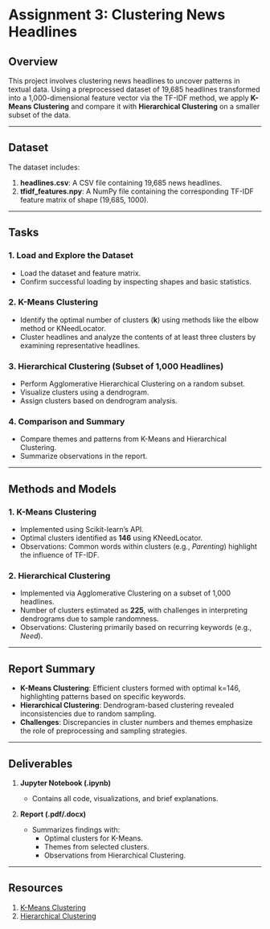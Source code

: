 
# Assignment 3: Clustering News Headlines

## Overview
This project involves clustering news headlines to uncover patterns in textual data. Using a preprocessed dataset of 19,685 headlines transformed into a 1,000-dimensional feature vector via the TF-IDF method, we apply **K-Means Clustering** and compare it with **Hierarchical Clustering** on a smaller subset of the data.

---

## Dataset
The dataset includes:
1. **headlines.csv**: A CSV file containing 19,685 news headlines.
2. **tfidf_features.npy**: A NumPy file containing the corresponding TF-IDF feature matrix of shape (19,685, 1000).

---

## Tasks

### 1. Load and Explore the Dataset
- Load the dataset and feature matrix.
- Confirm successful loading by inspecting shapes and basic statistics.

### 2. K-Means Clustering
- Identify the optimal number of clusters (**k**) using methods like the elbow method or KNeedLocator.
- Cluster headlines and analyze the contents of at least three clusters by examining representative headlines.

### 3. Hierarchical Clustering (Subset of 1,000 Headlines)
- Perform Agglomerative Hierarchical Clustering on a random subset.
- Visualize clusters using a dendrogram.
- Assign clusters based on dendrogram analysis.

### 4. Comparison and Summary
- Compare themes and patterns from K-Means and Hierarchical Clustering.
- Summarize observations in the report.

---

## Methods and Models

### 1. K-Means Clustering
- Implemented using Scikit-learn’s API.
- Optimal clusters identified as **146** using KNeedLocator.
- Observations: Common words within clusters (e.g., *Parenting*) highlight the influence of TF-IDF.

### 2. Hierarchical Clustering
- Implemented via Agglomerative Clustering on a subset of 1,000 headlines.
- Number of clusters estimated as **225**, with challenges in interpreting dendrograms due to sample randomness.
- Observations: Clustering primarily based on recurring keywords (e.g., *Need*).

---

## Report Summary
- **K-Means Clustering**: Efficient clusters formed with optimal k=146, highlighting patterns based on specific keywords.
- **Hierarchical Clustering**: Dendrogram-based clustering revealed inconsistencies due to random sampling.
- **Challenges**: Discrepancies in cluster numbers and themes emphasize the role of preprocessing and sampling strategies.

---

## Deliverables

1. **Jupyter Notebook (.ipynb)**
   - Contains all code, visualizations, and brief explanations.

2. **Report (.pdf/.docx)**
   - Summarizes findings with:
     - Optimal clusters for K-Means.
     - Themes from selected clusters.
     - Observations from Hierarchical Clustering.
   
---


## Resources
1. [K-Means Clustering](https://scikit-learn.org/stable/modules/clustering.html#k-means)
2. [Hierarchical Clustering](https://scikit-learn.org/stable/modules/clustering.html#hierarchical-clustering)

